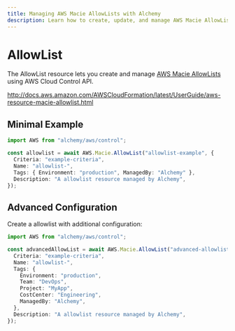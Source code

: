 ```yaml
---
title: Managing AWS Macie AllowLists with Alchemy
description: Learn how to create, update, and manage AWS Macie AllowLists using Alchemy Cloud Control.
---
```


# AllowList

The AllowList resource lets you create and manage [AWS Macie AllowLists](https://docs.aws.amazon.com/macie/latest/userguide/) using AWS Cloud Control API.

http://docs.aws.amazon.com/AWSCloudFormation/latest/UserGuide/aws-resource-macie-allowlist.html

## Minimal Example

```ts
import AWS from "alchemy/aws/control";

const allowlist = await AWS.Macie.AllowList("allowlist-example", {
  Criteria: "example-criteria",
  Name: "allowlist-",
  Tags: { Environment: "production", ManagedBy: "Alchemy" },
  Description: "A allowlist resource managed by Alchemy",
});
```

## Advanced Configuration

Create a allowlist with additional configuration:

```ts
import AWS from "alchemy/aws/control";

const advancedAllowList = await AWS.Macie.AllowList("advanced-allowlist", {
  Criteria: "example-criteria",
  Name: "allowlist-",
  Tags: {
    Environment: "production",
    Team: "DevOps",
    Project: "MyApp",
    CostCenter: "Engineering",
    ManagedBy: "Alchemy",
  },
  Description: "A allowlist resource managed by Alchemy",
});
```


